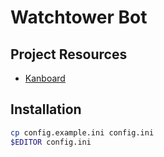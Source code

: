 # Watchtower Bot

## Project Resources

- [Kanboard](https://kb.watchtowerbot.org/?controller=board&action=readonly&token=924cc644f73d4e33bb60bb478bc668b0f47e2ce660bedb220335a9959004)

## Installation
```sh
cp config.example.ini config.ini
$EDITOR config.ini
```
